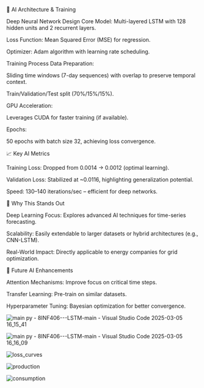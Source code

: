 🧠 AI Architecture & Training

Deep Neural Network Design
Core Model: Multi-layered LSTM with 128 hidden units and 2 recurrent layers.

Loss Function: Mean Squared Error (MSE) for regression.

Optimizer: Adam algorithm with learning rate scheduling.

Training Process
Data Preparation:

Sliding time windows (7-day sequences) with overlap to preserve temporal context.

Train/Validation/Test split (70%/15%/15%).

GPU Acceleration:

Leverages CUDA for faster training (if available).

Epochs:

50 epochs with batch size 32, achieving loss convergence.



📈 Key AI Metrics

Training Loss: Dropped from 0.0014 → 0.0012 (optimal learning).

Validation Loss: Stabilized at ~0.0116, highlighting generalization potential.

Speed: 130–140 iterations/sec – efficient for deep networks.




🎯 Why This Stands Out

Deep Learning Focus: Explores advanced AI techniques for time-series forecasting.

Scalability: Easily extendable to larger datasets or hybrid architectures (e.g., CNN-LSTM).

Real-World Impact: Directly applicable to energy companies for grid optimization.




🌟 Future AI Enhancements

Attention Mechanisms: Improve focus on critical time steps.

Transfer Learning: Pre-train on similar datasets.

Hyperparameter Tuning: Bayesian optimization for better convergence.




![main py - 8INF406---LSTM-main - Visual Studio Code 2025-03-05 16_15_41](https://github.com/user-attachments/assets/89e581b0-6ea1-4284-a07f-cb93f411bdbc)

![main py - 8INF406---LSTM-main - Visual Studio Code 2025-03-05 16_16_09](https://github.com/user-attachments/assets/0e376130-a64c-4557-8fa2-caf64cbcca64)

![loss_curves](https://github.com/user-attachments/assets/c36dd387-0f3c-4eb5-833d-be4a4b7c8d1c)

![production](https://github.com/user-attachments/assets/f1ba3d53-2adc-4374-bf54-eb8e294fa222)

![consumption](https://github.com/user-attachments/assets/01fa9169-548d-410f-b68a-ca54cef89618)





